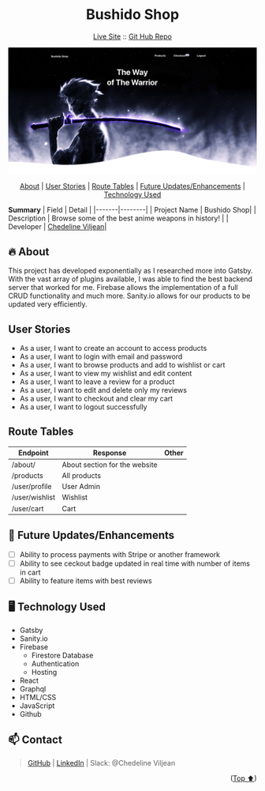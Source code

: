 <h1 align="center">Bushido Shop</h1>

<p align="center">
  <a href="https://bushidoshop-b41a7.web.app">Live Site</a>
  ::
  <a href="https://github.com/vchedeline/BushidoShop">Git Hub Repo</a>
</p>

<p align="center">
<img align="center" src="./static/images/screen_shot.png" width="600">
</p>

<p align="center">
<a href="#about">About</a> | <a href="#user-stories">User Stories</a> | <a href="#route-tables">Route Tables</a> | <a href="#-future-updatesenhancements">Future Updates/Enhancements</a> | <a href="#-technology-used">Technology Used</a>
</p>

**Summary**
| Field | Detail |
|-------|--------|
| Project Name | Bushido Shop|
| Description | Browse some of the best anime weapons in history! |
| Developer | [Chedeline Viljean](#-contact)|

## :fire: About

This project has developed exponentially as I researched more into Gatsby. With the vast array of plugins available, I was able to find the best backend server that worked for me. Firebase allows the implementation of a full CRUD functionality and much more. Sanity.io allows for our products to be updated very efficiently.

## User Stories

- As a user, I want to create an account to access products
- As a user, I want to login with email and password
- As a user, I want to browse products and add to wishlist or cart
- As a user, I want to view my wishlist and edit content
- As a user, I want to leave a review for a product
- As a user, I want to edit and delete only my reviews
- As a user, I want to checkout and clear my cart
- As a user, I want to logout successfully

## Route Tables

| Endpoint       | Response                      | Other |
| -------------- | ----------------------------- | ----- |
| /about/        | About section for the website |       |
| /products      | All products                  |       |
| /user/profile  | User Admin                    |       |
| /user/wishlist | Wishlist                      |       |
| /user/cart     | Cart                          |       |

## 🚀 Future Updates/Enhancements

- [ ] Ability to process payments with Stripe or another framework
- [ ] Ability to see ceckout badge updated in real time with number of items in cart
- [ ] Ability to feature items with best reviews

## 🖥 Technology Used

- Gatsby
- Sanity.io
- Firebase
  - Firestore Database
  - Authentication
  - Hosting
- React
- Graphql
- HTML/CSS
- JavaScript
- Github

## 📫 Contact

> [GitHub][github] | [LinkedIn][linkedin] | Slack: @Chedeline Viljean

<p align="right">(<a href="#start">Top ⬆</a>)</p>

[github]: https://github.com/vchedeline
[linkedin]: https://www.linkedin.com/in/chedelineviljean/
